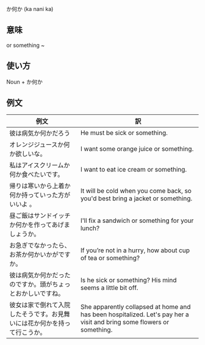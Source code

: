 か何か (ka nani ka)

## 意味
or something ~

## 使い方

Noun +	か何か

## 例文

|例文|訳|
| --- | --- |
|彼は病気か何かだろう|He must be sick or something.|
|オレンジジュースか何か欲しいな。|I want some orange juice or something.|
|私はアイスクリームか何か食べたいです。|I want to eat ice cream or something.|
|帰りは寒いから上着か何か持っていった方がいいよ 。|It will be cold when you come back, so you'd best bring a jacket or something.|
|昼ご飯はサンドイッチか何かを作ってあげましょうか。|I'll fix a sandwich or something for your lunch?|
|お急ぎでなかったら、お茶か何かいかがですか。|If you’re not in a hurry, how about cup of tea or something?|
|彼は病気か何かだったのですか。頭がちょっとおかしいですね。|Is he sick or something? His mind seems a little bit off.|
|彼女は家で倒れて入院したそうです。お見舞いには花か何かを持って行こうか。|She apparently collapsed at home and has been hospitalized. Let's pay her a visit and bring some flowers or something.|